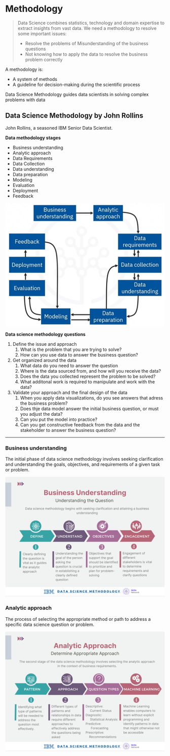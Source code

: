 # Methodology

> Data Science combines statistics, technology  and domain expertise to extract insights from vast data. We need a methodology to resolve some important issues:
> - Resolve the problems of Misunderstanding of the business questions
> - Not knowing how to apply the data to resolve the business problem correctly

A methodology is: 

- A system of methods
- A guideline for decision-making during the scientific process

Data Science Methodology guides data scientists in solving complex problems with data

## Data Science Methodology by John Rollins

John Rollins, a seasoned IBM Senior Data Scientist.

**Data methodology stages**

- Business understanding
- Analytic approach
- Data Requirements
- Data Collection
- Data understanding
- Data preparation
- Modeling
- Evaluation
- Deployment
- Feedback

![](../IBM/img/datasciencie_methodology.png)


**Data science methodology questions**

1. Define the issue and approach
   1. What is the problem that you are trying to solve?
   2. How can you use data to answer the business question?
2. Get organized around the data
   1. What data do you need to answer the question
   2. Where is the data sourced from, and how will you receive the data?
   3. Does the data you collected represent the problem to be solved?
   4. What additonal work is required to manipulate and work with the data?
3. Validate your approach and the final design of the data
   1. When you apply data visualizations, do you see answers that adress the business problem?
   2. Does thje data model answer the initial business question, or must you adjust the data?
   3. Can you put the model into practice?
   4. Can you get constructive feedback from the data and the stakeholder to answer the business question?

---

### Business understanding

The initial phase of data science methodology involves seeking clarification and understanding the goals, objectives, and requirements of a given task or problem.

![](../IBM/img/1%20-%20Business%20Understanding.png)

### Analytic approach

The process of selecting the appropriate method or path to address a specific data science question or problem.

![](../IBM/img/2%20-%20Analytical%20Approach.png)